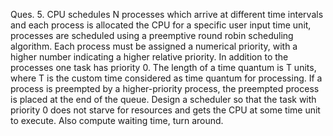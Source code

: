 Ques. 5. CPU schedules N processes which arrive at different time intervals and each process is allocated the CPU for a specific user input time unit, processes are scheduled using a preemptive
round robin scheduling algorithm. Each process must be assigned a numerical priority, with a higher number indicating a higher relative priority. In addition to the processes one task has priority 0. The length of a time quantum is T units, where T is the custom time considered as time quantum for processing. If a process is preempted by a higher-priority process, the preempted process is placed at the end of the queue. Design a scheduler so that the task with priority 0 does not starve for resources and gets the CPU at some time unit to execute. Also compute waiting time, turn around.

